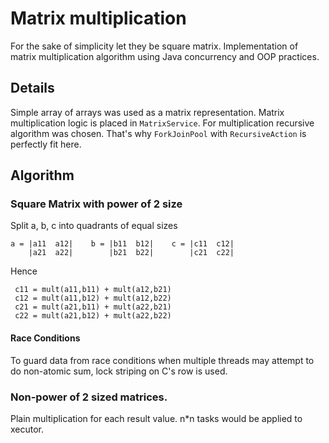 # Matrix multiplication
For the sake of simplicity let they be square matrix.
Implementation of matrix multiplication algorithm using Java concurrency and OOP practices.

## Details
Simple array of arrays was used as a matrix representation. Matrix multiplication logic is placed in `MatrixService`.
For multiplication recursive algorithm was chosen. That's why `ForkJoinPool` with `RecursiveAction` is perfectly fit here.

## Algorithm
### Square Matrix with power of 2 size
Split a, b, c into quadrants of equal sizes
```
a = |a11  a12|    b = |b11  b12|    c = |c11  c12|
    |a21  a22|        |b21  b22|        |c21  c22|
```
 Hence
 ```
  c11 = mult(a11,b11) + mult(a12,b21)
  c12 = mult(a11,b12) + mult(a12,b22)
  c21 = mult(a21,b11) + mult(a22,b21)
  c22 = mult(a21,b12) + mult(a22,b22)
```

#### Race Conditions
To guard data from race conditions when multiple threads may attempt to do non-atomic sum, lock striping on C's row is used.


### Non-power of 2 sized matrices.
Plain multiplication for each result value. n*n tasks would be applied to xecutor.
